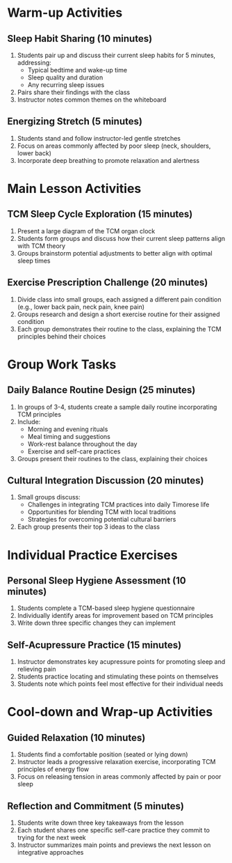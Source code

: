 # Warm-up Activities

## Sleep Habit Sharing (10 minutes)
1. Students pair up and discuss their current sleep habits for 5 minutes, addressing:
   - Typical bedtime and wake-up time
   - Sleep quality and duration
   - Any recurring sleep issues
2. Pairs share their findings with the class
3. Instructor notes common themes on the whiteboard

## Energizing Stretch (5 minutes)
1. Students stand and follow instructor-led gentle stretches
2. Focus on areas commonly affected by poor sleep (neck, shoulders, lower back)
3. Incorporate deep breathing to promote relaxation and alertness

# Main Lesson Activities

## TCM Sleep Cycle Exploration (15 minutes)
1. Present a large diagram of the TCM organ clock
2. Students form groups and discuss how their current sleep patterns align with TCM theory
3. Groups brainstorm potential adjustments to better align with optimal sleep times

## Exercise Prescription Challenge (20 minutes)
1. Divide class into small groups, each assigned a different pain condition (e.g., lower back pain, neck pain, knee pain)
2. Groups research and design a short exercise routine for their assigned condition
3. Each group demonstrates their routine to the class, explaining the TCM principles behind their choices

# Group Work Tasks

## Daily Balance Routine Design (25 minutes)
1. In groups of 3-4, students create a sample daily routine incorporating TCM principles
2. Include:
   - Morning and evening rituals
   - Meal timing and suggestions
   - Work-rest balance throughout the day
   - Exercise and self-care practices
3. Groups present their routines to the class, explaining their choices

## Cultural Integration Discussion (20 minutes)
1. Small groups discuss:
   - Challenges in integrating TCM practices into daily Timorese life
   - Opportunities for blending TCM with local traditions
   - Strategies for overcoming potential cultural barriers
2. Each group presents their top 3 ideas to the class

# Individual Practice Exercises

## Personal Sleep Hygiene Assessment (10 minutes)
1. Students complete a TCM-based sleep hygiene questionnaire
2. Individually identify areas for improvement based on TCM principles
3. Write down three specific changes they can implement

## Self-Acupressure Practice (15 minutes)
1. Instructor demonstrates key acupressure points for promoting sleep and relieving pain
2. Students practice locating and stimulating these points on themselves
3. Students note which points feel most effective for their individual needs

# Cool-down and Wrap-up Activities

## Guided Relaxation (10 minutes)
1. Students find a comfortable position (seated or lying down)
2. Instructor leads a progressive relaxation exercise, incorporating TCM principles of energy flow
3. Focus on releasing tension in areas commonly affected by pain or poor sleep

## Reflection and Commitment (5 minutes)
1. Students write down three key takeaways from the lesson
2. Each student shares one specific self-care practice they commit to trying for the next week
3. Instructor summarizes main points and previews the next lesson on integrative approaches